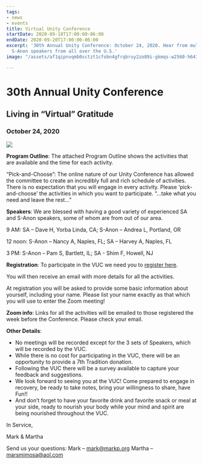 ```yaml
---
tags:
- news
- events
title: Virtual Unity Conference
startDate: 2020-09-18T17:00:00-06:00
endDate: 2020-09-20T17:00:00-06:00
excerpt: '30th Annual Unity Conference: October 24, 2020. Hear from multiple SA and
  S-Anon speakers from all over the U.S.'
image: "/assets/af1qipnvqmb0sctzt1cfobn4gfrqbruy2zo89i-gkmqs-w2560-h641.jpg"

---
```

# 30th Annual Unity Conference

## Living in “Virtual” Gratitude

### October 24, 2020

![](/assets/af1qipnvqmb0sctzt1cfobn4gfrqbruy2zo89i-gkmqs-w2560-h641.jpg)

**Program Outline**:  The attached Program Outline shows the activities that are available and the time for each activity.

“Pick-and-Choose”:  The online nature of our Unity Conference has allowed the committee to create an incredibly full and rich schedule of activities.  There is no expectation that you will engage in every activity.  Please ‘pick-and-choose’ the activities in which you want to participate. “…take what you need and leave the rest…”

**Speakers**:  We are blessed with having a good variety of experienced SA and S-Anon speakers, some of whom are from out of our area.

9 AM:    SA – Dave H, Yorba Linda, CA;   S-Anon – Andrea L, Portland, OR

12 noon:   S-Anon – Nancy A, Naples, FL;   SA – Harvey A, Naples, FL

3 PM:   S-Anon – Pam S, Bartlett, IL;   SA - Shim F, Howell, NJ

**Registration**:  To participate in the VUC we need you to [register here](https://forms.gle/3v9MXEWchivf7zie8).

You will then receive an email with more details for all the activities.

At registration you will be asked to provide some basic information about yourself, including your name.  Please list your name exactly as that which you will use to enter the Zoom meeting!

**Zoom info**:  Links for all the activities will be emailed to those registered the week before the Conference.  Please check your email.

**Other Details**:

* No meetings will be recorded except for the 3 sets of Speakers, which will be recorded by the VUC.
* While there is no cost for participating in the VUC, there will be an opportunity to provide a 7th Tradition donation.
* Following the VUC there will be a survey available to capture your feedback and suggestions.
* We look forward to seeing you at the VUC!  Come prepared to engage in recovery, be ready to take notes, bring your willingness to share, have Fun!!
* And don’t forget to have your favorite drink and favorite snack or meal at your side, ready to nourish your body while your mind and spirit are being nourished throughout the VUC.

In Service,

Mark & Martha

Send us your questions:
Mark – [mark@markp.org](mailto:mark@markp.org)
Martha – [marsmimosa@aol.com](mailto:marsmimosa@aol.com)